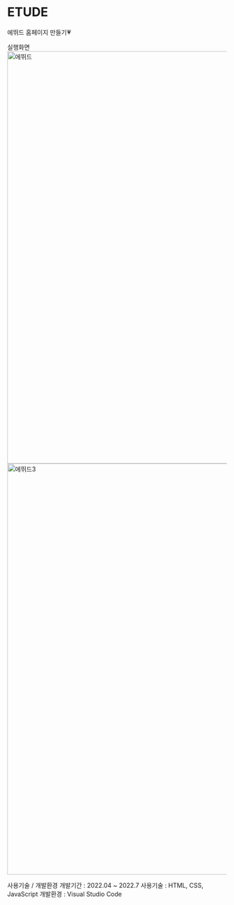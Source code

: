 # ETUDE
에뛰드 홈페이지 만들기💗

실행화면
<img width="947" alt="에뛰드" src="https://user-images.githubusercontent.com/84841632/176922056-e1d96d70-2bf7-4c1a-84dc-d6b61a5e6e66.png">
<img width="944" alt="에뛰드3" src="https://user-images.githubusercontent.com/84841632/176922677-b6a1c5bf-839a-43be-a340-e921be6d872a.png">


사용기술 / 개발환경
개발기간 : 2022.04 ~ 2022.7
사용기술 : HTML, CSS, JavaScript
개발환경 : Visual Studio Code
